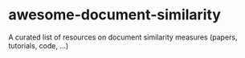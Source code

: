 # awesome-document-similarity
A curated list of resources on document similarity measures (papers, tutorials, code, ...)
